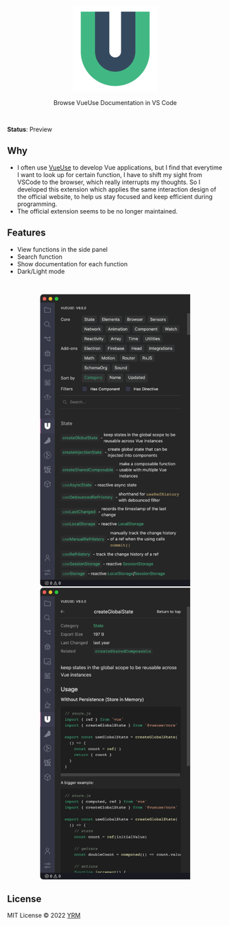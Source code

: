 <br>
<p align="center">
<a href="https://vueuse.org" target="_blank">
<img src="resources/logo.png" alt="Vue Use" width="200"/>
</a>
</p>

<p align="center">
Browse VueUse Documentation in VS Code
</p>

<br>

**Status**: Preview

## Why

- I often use [VueUse](https://vueuse.org/) to develop Vue applications, but I find that everytime I want to look up for certain function, I have to shift my sight from VSCode to the browser, which really interrupts my thoughts. So I developed this extension which applies the same interaction design of the official website, to help us stay focused and keep efficient during programming.
- The official extension seems to be no longer maintained.

## Features

- View functions in the side panel
- Search function
- Show documentation for each function
- Dark/Light mode

<br>

<p align="center">
<img width="350" src="resources/snapshot1.png">
<img width="350" src="resources/snapshot2.png">
</p>

## License

MIT License © 2022 [YRM](https://github.com/yrming)
